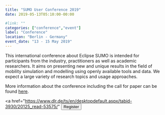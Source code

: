 ```yaml
---
title: "SUMO User Conference 2019"
date: 2019-05-13T05:10:00-00:00

#link: ""
categories: ["conference","event"]
label: "Conference"
location: "Berlin - Germany"
event_date: "13 - 15 May 2019"
---
```

This international conference about Eclipse SUMO is intended for participants from the industry, practitioners as well as academic researchers. It aims on presenting new and unique results in the field of mobility simulation and modelling using openly available tools and data. We expect a large variety of research topics and usage approaches.

<!--more-->

More information about the conference including the call for paper can be found [here](https://sumo.dlr.de/2019).

<a href="https://www.dlr.de/ts/en/desktopdefault.aspx/tabid-3930/20125_read-53575/" <button type="button" class="btn btn-primary btn-bg">Register</button></a>